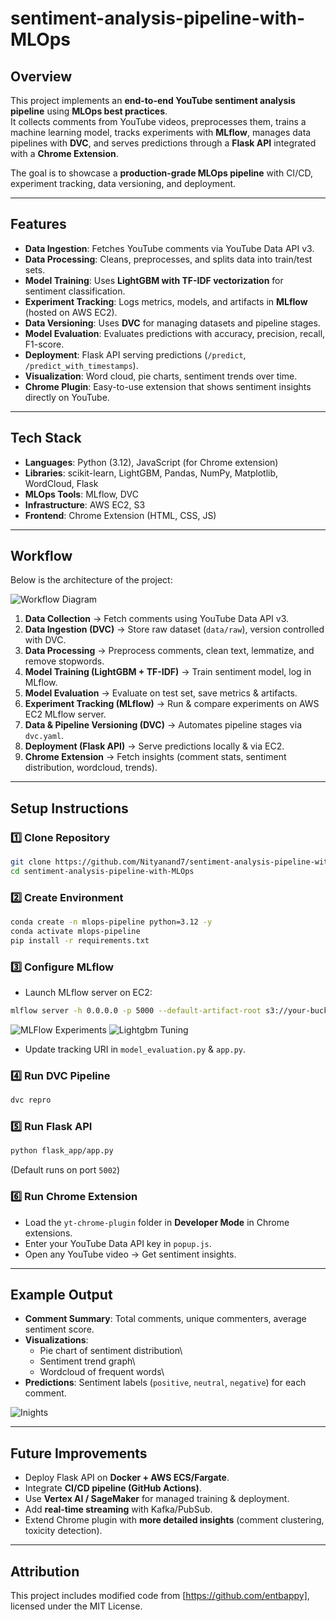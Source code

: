 # sentiment-analysis-pipeline-with-MLOps

## Overview

This project implements an **end-to-end YouTube sentiment analysis
pipeline** using **MLOps best practices**.\
It collects comments from YouTube videos, preprocesses them, trains a
machine learning model, tracks experiments with **MLflow**, manages data
pipelines with **DVC**, and serves predictions through a **Flask API**
integrated with a **Chrome Extension**.

The goal is to showcase a **production-grade MLOps pipeline** with
CI/CD, experiment tracking, data versioning, and deployment.

------------------------------------------------------------------------

## Features

-   **Data Ingestion**: Fetches YouTube comments via YouTube Data API
    v3.
-   **Data Processing**: Cleans, preprocesses, and splits data into
    train/test sets.
-   **Model Training**: Uses **LightGBM with TF-IDF vectorization** for
    sentiment classification.
-   **Experiment Tracking**: Logs metrics, models, and artifacts in
    **MLflow** (hosted on AWS EC2).
-   **Data Versioning**: Uses **DVC** for managing datasets and pipeline
    stages.
-   **Model Evaluation**: Evaluates predictions with accuracy,
    precision, recall, F1-score.
-   **Deployment**: Flask API serving predictions (`/predict`,
    `/predict_with_timestamps`).
-   **Visualization**: Word cloud, pie charts, sentiment trends over
    time.
-   **Chrome Plugin**: Easy-to-use extension that shows sentiment
    insights directly on YouTube.

------------------------------------------------------------------------

## Tech Stack

-   **Languages**: Python (3.12), JavaScript (for Chrome extension)
-   **Libraries**: scikit-learn, LightGBM, Pandas, NumPy, Matplotlib,
    WordCloud, Flask
-   **MLOps Tools**: MLflow, DVC
-   **Infrastructure**: AWS EC2, S3
-   **Frontend**: Chrome Extension (HTML, CSS, JS)

------------------------------------------------------------------------

## Workflow

Below is the architecture of the project:

![Workflow Diagram](readme_images/workflow_vertical.png)

1.  **Data Collection** → Fetch comments using YouTube Data API v3.
2.  **Data Ingestion (DVC)** → Store raw dataset (`data/raw`), version
    controlled with DVC.
3.  **Data Processing** → Preprocess comments, clean text, lemmatize,
    and remove stopwords.
4.  **Model Training (LightGBM + TF-IDF)** → Train sentiment model, log
    in MLflow.
5.  **Model Evaluation** → Evaluate on test set, save metrics &
    artifacts.
6.  **Experiment Tracking (MLflow)** → Run & compare experiments on AWS
    EC2 MLflow server.
7.  **Data & Pipeline Versioning (DVC)** → Automates pipeline stages via
    `dvc.yaml`.
8.  **Deployment (Flask API)** → Serve predictions locally & via EC2.
9.  **Chrome Extension** → Fetch insights (comment stats, sentiment
    distribution, wordcloud, trends).

------------------------------------------------------------------------

## Setup Instructions

### 1️⃣ Clone Repository

``` bash
git clone https://github.com/Nityanand7/sentiment-analysis-pipeline-with-MLOps.git
cd sentiment-analysis-pipeline-with-MLOps
```

### 2️⃣ Create Environment

``` bash
conda create -n mlops-pipeline python=3.12 -y
conda activate mlops-pipeline
pip install -r requirements.txt
```

### 3️⃣ Configure MLflow

-   Launch MLflow server on EC2:

``` bash
mlflow server -h 0.0.0.0 -p 5000 --default-artifact-root s3://your-bucket-name
```

![MLFlow Experiments](readme_images/mlflow-experiments.png)
![Lightgbm Tuning](readme_images/lightgbm_tuning.png)

-   Update tracking URI in `model_evaluation.py` & `app.py`.

### 4️⃣ Run DVC Pipeline

``` bash
dvc repro
```

### 5️⃣ Run Flask API

``` bash
python flask_app/app.py
```

(Default runs on port `5002`)

### 6️⃣ Run Chrome Extension

-   Load the `yt-chrome-plugin` folder in **Developer Mode** in Chrome
    extensions.
-   Enter your YouTube Data API key in `popup.js`.
-   Open any YouTube video → Get sentiment insights.

------------------------------------------------------------------------

## Example Output

-   **Comment Summary**: Total comments, unique commenters, average
    sentiment score.
-   **Visualizations**:
    -   Pie chart of sentiment distribution\
    -   Sentiment trend graph\
    -   Wordcloud of frequent words\
-   **Predictions**: Sentiment labels (`positive`, `neutral`,
    `negative`) for each comment.

![Inights](readme_images/insights.png)

------------------------------------------------------------------------

## Future Improvements

-   Deploy Flask API on **Docker + AWS ECS/Fargate**.
-   Integrate **CI/CD pipeline (GitHub Actions)**.
-   Use **Vertex AI / SageMaker** for managed training & deployment.
-   Add **real-time streaming** with Kafka/PubSub.
-   Extend Chrome plugin with **more detailed insights** (comment
    clustering, toxicity detection).

------------------------------------------------------------------------

## Attribution

This project includes modified code from [https://github.com/entbappy], licensed under the MIT License.

